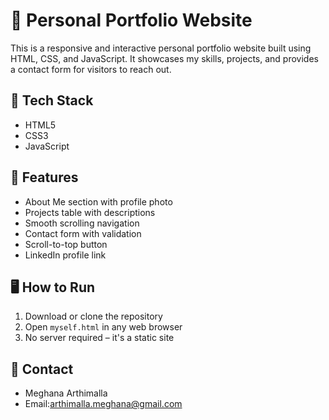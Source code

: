 # 💼 Personal Portfolio Website

This is a responsive and interactive personal portfolio website built using HTML, CSS, and JavaScript. It showcases my skills, projects, and provides a contact form for visitors to reach out.

## 🔧 Tech Stack
- HTML5  
- CSS3  
- JavaScript

## 📂 Features
- About Me section with profile photo  
- Projects table with descriptions  
- Smooth scrolling navigation  
- Contact form with validation  
- Scroll-to-top button  
- LinkedIn profile link

## 🖥️ How to Run
1. Download or clone the repository  
2. Open `myself.html` in any web browser  
3. No server required – it's a static site

## 📧 Contact
- Meghana Arthimalla
- Email:arthimalla.meghana@gmail.com


